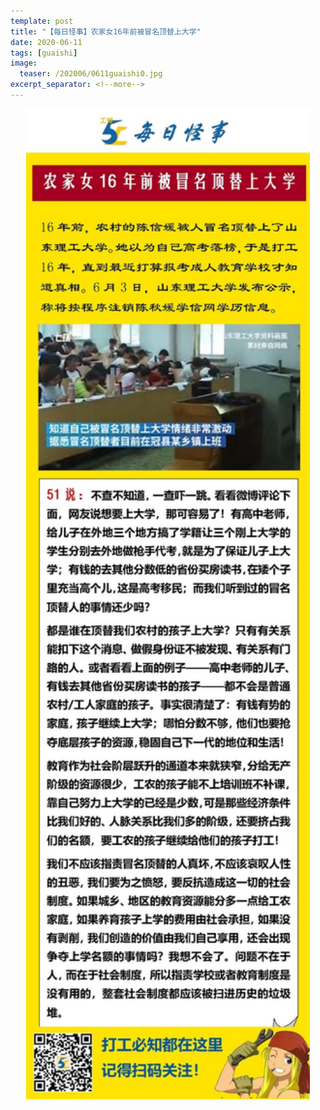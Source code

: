 ```yaml
---
template: post
title: "【每日怪事】农家女16年前被冒名顶替上大学"
date: 2020-06-11
tags: [guaishi]
image:
  teaser: /202006/0611guaishi0.jpg
excerpt_separator: <!--more-->
---
```


<div style="text-align:center;color:grey"><img src="/images/202006/0611guaishi.jpg" width="90%"></div><br>

